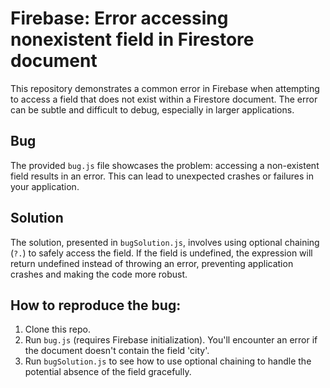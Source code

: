 # Firebase: Error accessing nonexistent field in Firestore document

This repository demonstrates a common error in Firebase when attempting to access a field that does not exist within a Firestore document.  The error can be subtle and difficult to debug, especially in larger applications.

## Bug
The provided `bug.js` file showcases the problem: accessing a non-existent field results in an error.  This can lead to unexpected crashes or failures in your application.

## Solution
The solution, presented in `bugSolution.js`, involves using optional chaining (`?.`) to safely access the field. If the field is undefined, the expression will return undefined instead of throwing an error, preventing application crashes and making the code more robust.

## How to reproduce the bug:
1. Clone this repo.
2. Run `bug.js` (requires Firebase initialization).  You'll encounter an error if the document doesn't contain the field 'city'.
3. Run `bugSolution.js` to see how to use optional chaining to handle the potential absence of the field gracefully.